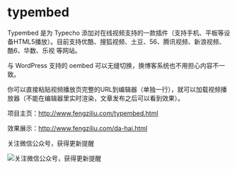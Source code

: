 # typembed

Typembed 是为 Typecho 添加对在线视频支持的一款插件（支持手机、平板等设备HTML5播放）。目前支持优酷、搜狐视频、土豆、56、腾讯视频、新浪视频、酷6、华数、乐视 等网站。

与 WordPress 支持的 oembed 可以无缝切换，换博客系统也不用担心内容不一致。

你可以直接粘贴视频播放页完整的URL到编辑器（单独一行），就可以加载视频播放器（不能在编辑器里实时渲染，文章发布之后可以看到效果）。

项目主页：http://www.fengziliu.com/typembed.html

效果展示：http://www.fengziliu.com/da-hai.html

关注微信公众号，获得更新提醒

![关注微信公众号，获得更新提醒](http://www.rifuyiri.net/wp-content/uploads/2014/08/972e6fb0794d359.jpg)